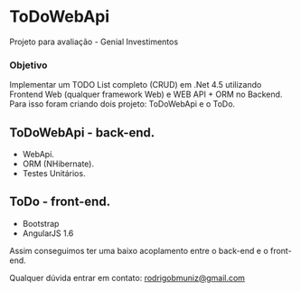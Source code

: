 # ToDoWebApi
Projeto para avaliação - Genial Investimentos

### Objetivo
Implementar um TODO List completo (CRUD) em .Net 4.5 utilizando Frontend Web (qualquer framework Web) e WEB API + ORM no Backend. Para isso foram criando dois projeto: ToDoWebApi e o ToDo.

## ToDoWebApi - back-end.
- WebApi.
- ORM (NHibernate).
- Testes Unitários.
## ToDo - front-end.
- Bootstrap
- AngularJS 1.6

Assim conseguimos ter uma baixo acoplamento entre o back-end e o front-end.

Qualquer dúvida entrar em contato: rodrigobmuniz@gmail.com

